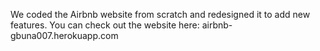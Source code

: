 We coded the Airbnb website from scratch and redesigned it to add new features.
You can check out the website here: airbnb- gbuna007.herokuapp.com
